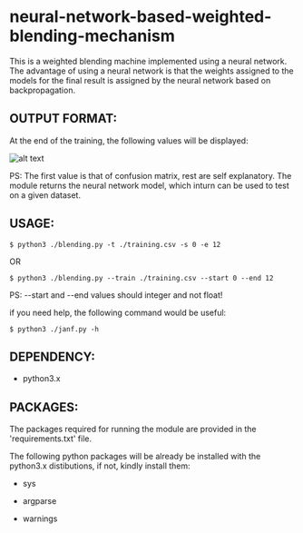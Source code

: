 # neural-network-based-weighted-blending-mechanism
This is a weighted blending machine implemented using a neural network. The advantage of using a neural network is that the weights assigned to the models for the final result is assigned by the neural network based on backpropagation.

OUTPUT FORMAT:
--------------
At the end of the training, the following values will be displayed:

![alt text](https://github.com/nishantuzir/neural-network-based-weighted-blending-mechanism/blob/master/output.png)

PS: The first value is that of confusion matrix, rest are self explanatory. The module returns the neural network model, which inturn can be used to test on a given dataset.

USAGE:
------
    $ python3 ./blending.py -t ./training.csv -s 0 -e 12   
    
OR  

    $ python3 ./blending.py --train ./training.csv --start 0 --end 12

PS: --start and --end values should integer and not float!

if you need help, the following command would be useful:

    $ python3 ./janf.py -h

DEPENDENCY:
-----------
* python3.x

PACKAGES:
---------
The packages required for running the module are provided in the 'requirements.txt' file.

The following python packages will be already be installed with the python3.x distibutions, if not, kindly install them:

* sys

* argparse

* warnings

